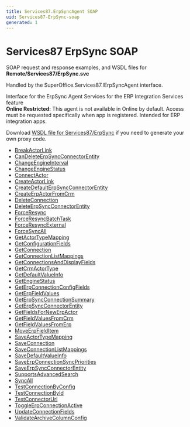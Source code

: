 ```yaml
---
title: Services87.ErpSyncAgent SOAP
uid: Services87-ErpSync-soap
generated: 1
---
```


# Services87 ErpSync SOAP

SOAP request and response examples, and WSDL files for **Remote/Services87/ErpSync.svc**

Handled by the <see cref="T:SuperOffice.Services87.IErpSyncAgent">SuperOffice.Services87.IErpSyncAgent</see> interface.

Interface for the ErpSync Agent
Services for the ERP Integration Services feature
<br />**Online Restricted:** This agent is not available in Online by default. Access must be requested specifically when app is registered. Intended for ERP integration apps.

Download [WSDL file for Services87/ErpSync](../Services87-ErpSync.md) if you need to generate your own proxy code.

* [BreakActorLink](BreakActorLink.md)
* [CanDeleteErpSyncConnectorEntity](CanDeleteErpSyncConnectorEntity.md)
* [ChangeEngineInterval](ChangeEngineInterval.md)
* [ChangeEngineStatus](ChangeEngineStatus.md)
* [ConnectActor](ConnectActor.md)
* [CreateActorLink](CreateActorLink.md)
* [CreateDefaultErpSyncConnectorEntity](CreateDefaultErpSyncConnectorEntity.md)
* [CreateErpActorFromCrm](CreateErpActorFromCrm.md)
* [DeleteConnection](DeleteConnection.md)
* [DeleteErpSyncConnectorEntity](DeleteErpSyncConnectorEntity.md)
* [ForceResync](ForceResync.md)
* [ForceResyncBatchTask](ForceResyncBatchTask.md)
* [ForceResyncExternal](ForceResyncExternal.md)
* [ForceSyncAll](ForceSyncAll.md)
* [GetActorTypeMapping](GetActorTypeMapping.md)
* [GetConfigurationFields](GetConfigurationFields.md)
* [GetConnection](GetConnection.md)
* [GetConnectionListMappings](GetConnectionListMappings.md)
* [GetConnectionsAndDisplayFields](GetConnectionsAndDisplayFields.md)
* [GetCrmActorType](GetCrmActorType.md)
* [GetDefaultValueInfo](GetDefaultValueInfo.md)
* [GetEngineStatus](GetEngineStatus.md)
* [GetErpConnectionConfigFields](GetErpConnectionConfigFields.md)
* [GetErpFieldValues](GetErpFieldValues.md)
* [GetErpSyncConnectionSummary](GetErpSyncConnectionSummary.md)
* [GetErpSyncConnectorEntity](GetErpSyncConnectorEntity.md)
* [GetFieldsForNewErpActor](GetFieldsForNewErpActor.md)
* [GetFieldValuesFromCrm](GetFieldValuesFromCrm.md)
* [GetFieldValuesFromErp](GetFieldValuesFromErp.md)
* [MoveErpFieldItem](MoveErpFieldItem.md)
* [SaveActorTypeMapping](SaveActorTypeMapping.md)
* [SaveConnection](SaveConnection.md)
* [SaveConnectionListMappings](SaveConnectionListMappings.md)
* [SaveDefaultValueInfo](SaveDefaultValueInfo.md)
* [SaveErpConnectionSyncPriorities](SaveErpConnectionSyncPriorities.md)
* [SaveErpSyncConnectorEntity](SaveErpSyncConnectorEntity.md)
* [SupportsAdvancedSearch](SupportsAdvancedSearch.md)
* [SyncAll](SyncAll.md)
* [TestConnectionByConfig](TestConnectionByConfig.md)
* [TestConnectionById](TestConnectionById.md)
* [TestConnectorUrl](TestConnectorUrl.md)
* [ToggleErpConnectionActive](ToggleErpConnectionActive.md)
* [UpdateConnectionFields](UpdateConnectionFields.md)
* [ValidateArchiveColumnConfig](ValidateArchiveColumnConfig.md)

